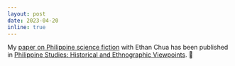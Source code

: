 ```yaml
---
layout: post
date: 2023-04-20
inline: true
---
```


My [paper on Philippine science fiction](https://d48rdc2gjiluz.cloudfront.net/chua_chua_pshev_2023.pdf) with Ethan Chua has been published in [Philippine Studies: Historical and Ethnographic Viewpoints](https://muse.jhu.edu/pub/146/article/893841). :rocket: